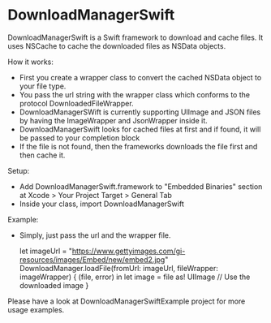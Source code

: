 # DownloadManagerSwift

DownloadManagerSwift is a Swift framework to download and cache files.
It uses NSCache to cache the downloaded files as NSData objects.

How it works:
- First you create a wrapper class to convert the cached NSData object to your file type.
- You pass the url string with the wrapper class which conforms to the protocol DownloadedFileWrapper.
- DownloadManagerSWift is currently supporting UIImage and JSON files by having the ImageWrapper and JsonWrapper inside it.
- DownloadManagerSwift looks for cached files at first and if found, it will be passed to your completion block
- If the file is not found, then the frameworks downloads the file first and then cache it.

Setup:
- Add DownloadManagerSwift.framework to "Embedded Binaries" section at Xcode > Your Project Target > General Tab
- Inside your class, import DownloadManagerSwift

Example:
- Simply, just pass the url and the wrapper file.

  let imageUrl = "https://www.gettyimages.com/gi-resources/images/Embed/new/embed2.jpg"
   DownloadManager.loadFile(fromUrl: imageUrl, fileWrapper: imageWrapper) { (file, error) in
       let image = file as! UIImage
       // Use the downloaded image
   }


Please have a look at DownloadManagerSwiftExample project for more usage examples.
